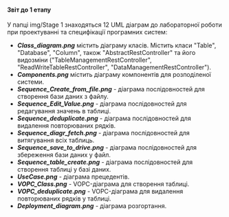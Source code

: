 #### Звіт до 1 етапу 

У папці img/Stage 1 знаходяться 12 UML діаграм до лабораторної роботи при проектуванні та специфікації програмних систем:

- **_Class_diagram.png_** містить діаграму класів. Містить класи "Table", "Database", "Column",  також "AbstractRestController" та його видозміни ("TableManagementRestController", "ReadWriteTableRestController", "DataManagementRestController").
- **_Components.png_** містить діаграму компонентів для розподіленої системи.
- **_Sequence_Сreate_from_file.png_** - діаграма послідовностей для створення бази даних з файлу.
- **_Sequence_Edit_Value.png_** - діаграма послідовностей для редагування значень в таблиці.
- **_Sequence_deduplicate.png_** - діаграма послідовностей для видалення повторюваних рядків.
- **_Sequence_diagr_fetch.png_** - діаграма послідовностей для витягування всіх таблиць.
- **_Sequence_save_to_drive.png_** - діаграма послідовностей для збереження бази даних у файл.
- **_Sequence_table_create.png_** - діаграма послідовностей для створення таблиці у базі даних. 
- **_UseCase.png_** - діаграма прецедентів. 
- **_VOPC_Class.png_** - VOPC-діаграма для створення таблиці. 
- **_VOPC_deduplicate.png_** - VOPC-діаграма для видалення повторюваних рядків у таблиці.
- **_Deployment_diagram.png_** - діаграма розгортання. 
